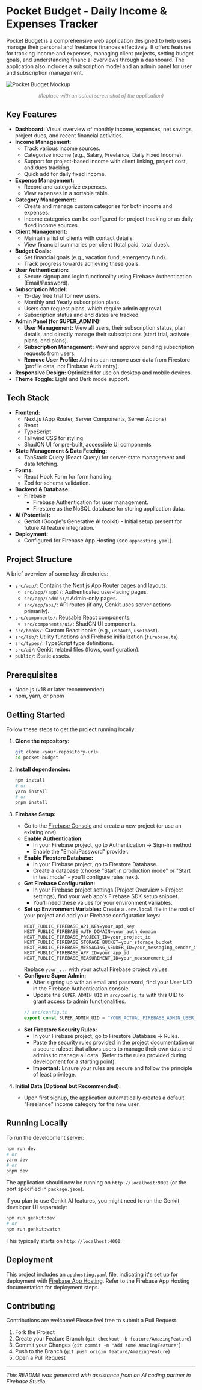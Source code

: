 
# Pocket Budget - Daily Income & Expenses Tracker

Pocket Budget is a comprehensive web application designed to help users manage their personal and freelance finances effectively. It offers features for tracking income and expenses, managing client projects, setting budget goals, and understanding financial overviews through a dashboard. The application also includes a subscription model and an admin panel for user and subscription management.

![Pocket Budget Mockup](https://placehold.co/1200x600.png?text=Pocket+Budget+App+Interface)
*<p align="center" style="font-size: small; color: grey;">(Replace with an actual screenshot of the application)</p>*

## Key Features

*   **Dashboard:** Visual overview of monthly income, expenses, net savings, project dues, and recent financial activities.
*   **Income Management:**
    *   Track various income sources.
    *   Categorize income (e.g., Salary, Freelance, Daily Fixed Income).
    *   Support for project-based income with client linking, project cost, and dues tracking.
    *   Quick add for daily fixed income.
*   **Expense Management:**
    *   Record and categorize expenses.
    *   View expenses in a sortable table.
*   **Category Management:**
    *   Create and manage custom categories for both income and expenses.
    *   Income categories can be configured for project tracking or as daily fixed income sources.
*   **Client Management:**
    *   Maintain a list of clients with contact details.
    *   View financial summaries per client (total paid, total dues).
*   **Budget Goals:**
    *   Set financial goals (e.g., vacation fund, emergency fund).
    *   Track progress towards achieving these goals.
*   **User Authentication:**
    *   Secure signup and login functionality using Firebase Authentication (Email/Password).
*   **Subscription Model:**
    *   15-day free trial for new users.
    *   Monthly and Yearly subscription plans.
    *   Users can request plans, which require admin approval.
    *   Subscription status and end dates are tracked.
*   **Admin Panel (for SUPER_ADMIN):**
    *   **User Management:** View all users, their subscription status, plan details, and directly manage their subscriptions (start trial, activate plans, end plans).
    *   **Subscription Management:** View and approve pending subscription requests from users.
    *   **Remove User Profile:** Admins can remove user data from Firestore (profile data, not Firebase Auth entry).
*   **Responsive Design:** Optimized for use on desktop and mobile devices.
*   **Theme Toggle:** Light and Dark mode support.

## Tech Stack

*   **Frontend:**
    *   Next.js (App Router, Server Components, Server Actions)
    *   React
    *   TypeScript
    *   Tailwind CSS for styling
    *   ShadCN UI for pre-built, accessible UI components
*   **State Management & Data Fetching:**
    *   TanStack Query (React Query) for server-state management and data fetching.
*   **Forms:**
    *   React Hook Form for form handling.
    *   Zod for schema validation.
*   **Backend & Database:**
    *   Firebase
        *   Firebase Authentication for user management.
        *   Firestore as the NoSQL database for storing application data.
*   **AI (Potential):**
    *   Genkit (Google's Generative AI toolkit) - Initial setup present for future AI feature integration.
*   **Deployment:**
    *   Configured for Firebase App Hosting (see `apphosting.yaml`).

## Project Structure

A brief overview of some key directories:

*   `src/app/`: Contains the Next.js App Router pages and layouts.
    *   `src/app/(app)/`: Authenticated user-facing pages.
    *   `src/app/(admin)/`: Admin-only pages.
    *   `src/app/api/`: API routes (if any, Genkit uses server actions primarily).
*   `src/components/`: Reusable React components.
    *   `src/components/ui/`: ShadCN UI components.
*   `src/hooks/`: Custom React hooks (e.g., `useAuth`, `useToast`).
*   `src/lib/`: Utility functions and Firebase initialization (`firebase.ts`).
*   `src/types/`: TypeScript type definitions.
*   `src/ai/`: Genkit related files (flows, configuration).
*   `public/`: Static assets.

## Prerequisites

*   Node.js (v18 or later recommended)
*   npm, yarn, or pnpm

## Getting Started

Follow these steps to get the project running locally:

1.  **Clone the repository:**
    ```bash
    git clone <your-repository-url>
    cd pocket-budget 
    ```

2.  **Install dependencies:**
    ```bash
    npm install
    # or
    yarn install
    # or
    pnpm install
    ```

3.  **Firebase Setup:**
    *   Go to the [Firebase Console](https://console.firebase.google.com/) and create a new project (or use an existing one).
    *   **Enable Authentication:**
        *   In your Firebase project, go to Authentication -> Sign-in method.
        *   Enable the "Email/Password" provider.
    *   **Enable Firestore Database:**
        *   In your Firebase project, go to Firestore Database.
        *   Create a database (choose "Start in production mode" or "Start in test mode" - you'll configure rules next).
    *   **Get Firebase Configuration:**
        *   In your Firebase project settings (Project Overview > Project settings), find your web app's Firebase SDK setup snippet.
        *   You'll need these values for your environment variables.
    *   **Set up Environment Variables:**
        Create a `.env.local` file in the root of your project and add your Firebase configuration keys:
        ```env
        NEXT_PUBLIC_FIREBASE_API_KEY=your_api_key
        NEXT_PUBLIC_FIREBASE_AUTH_DOMAIN=your_auth_domain
        NEXT_PUBLIC_FIREBASE_PROJECT_ID=your_project_id
        NEXT_PUBLIC_FIREBASE_STORAGE_BUCKET=your_storage_bucket
        NEXT_PUBLIC_FIREBASE_MESSAGING_SENDER_ID=your_messaging_sender_id
        NEXT_PUBLIC_FIREBASE_APP_ID=your_app_id
        NEXT_PUBLIC_FIREBASE_MEASUREMENT_ID=your_measurement_id
        ```
        Replace `your_...` with your actual Firebase project values.
    *   **Configure Super Admin:**
        *   After signing up with an email and password, find your User UID in the Firebase Authentication console.
        *   Update the `SUPER_ADMIN_UID` in `src/config.ts` with this UID to grant access to admin functionalities.
        ```typescript
        // src/config.ts
        export const SUPER_ADMIN_UID = "YOUR_ACTUAL_FIREBASE_ADMIN_USER_ID";
        ```
    *   **Set Firestore Security Rules:**
        *   In your Firebase project, go to Firestore Database -> Rules.
        *   Paste the security rules provided in the project documentation or a secure ruleset that allows users to manage their own data and admins to manage all data. (Refer to the rules provided during development for a starting point).
        *   **Important:** Ensure your rules are secure and follow the principle of least privilege.

4.  **Initial Data (Optional but Recommended):**
    *   Upon first signup, the application automatically creates a default "Freelance" income category for the new user.

## Running Locally

To run the development server:

```bash
npm run dev
# or
yarn dev
# or
pnpm dev
```

The application should now be running on `http://localhost:9002` (or the port specified in `package.json`).

If you plan to use Genkit AI features, you might need to run the Genkit developer UI separately:
```bash
npm run genkit:dev
# or
npm run genkit:watch
```
This typically starts on `http://localhost:4000`.

## Deployment

This project includes an `apphosting.yaml` file, indicating it's set up for deployment with [Firebase App Hosting](https://firebase.google.com/docs/app-hosting). Refer to the Firebase App Hosting documentation for deployment steps.

## Contributing

Contributions are welcome! Please feel free to submit a Pull Request.
1.  Fork the Project
2.  Create your Feature Branch (`git checkout -b feature/AmazingFeature`)
3.  Commit your Changes (`git commit -m 'Add some AmazingFeature'`)
4.  Push to the Branch (`git push origin feature/AmazingFeature`)
5.  Open a Pull Request

---

*This README was generated with assistance from an AI coding partner in Firebase Studio.*
